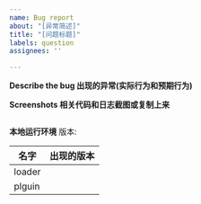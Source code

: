 ```yaml
---
name: Bug report
about: "[异常简述]"
title: "[问题标题]"
labels: question
assignees: ''

---
```


**Describe the bug 出现的异常(实际行为和预期行为)**

**Screenshots 相关代码和日志截图或复制上来**

```

```

**本地运行环境**
版本:
<!--- 在下面的表格中(如: | loader | v2.7.0 |)填出现问题的版本，如果没有出现或者没有去试过填x--->
|    名字    |   出现的版本    |
|  ----  | ----  |
| loader  |  |
| plguin  |  |
